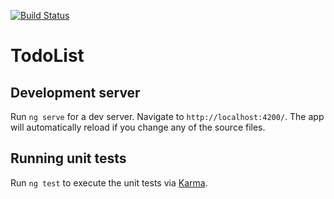 [![Build Status](https://dominicsachs.visualstudio.com/Todo/_apis/build/status/DominicSachs.todo-list?branchName=develop)](https://dominicsachs.visualstudio.com/Todo/_build/latest?definitionId=4&branchName=develop)

# TodoList

## Development server

Run `ng serve` for a dev server. Navigate to `http://localhost:4200/`. The app will automatically reload if you change any of the source files.

## Running unit tests

Run `ng test` to execute the unit tests via [Karma](https://karma-runner.github.io).
